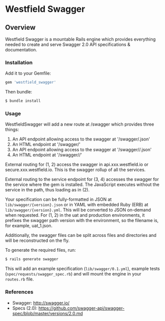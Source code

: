 # Westfield Swagger

## Overview

Westfield Swagger is a mountable Rails engine which provides everything needed to create and serve Swagger 2.0 API specifications & documentation.

### Installation
Add it to your Gemfile:
```ruby
gem 'westfield_swagger'
```

Then bundle:

```bash
$ bundle install
```

### Usage

WestfieldSwagger will add a new route at /swagger which provides three things:

1. An API endpoint allowing access to the swagger at '/swagger/<revision>.json'
2. An HTML endpoint at '/swagger/<revision>'
3. An API endpoint allowing access to the swagger at '/swagger/<service>/<revision>.json'
4. An HTML endpoint at '/swagger/<service>/<revision>'

External routing for (1, 2) access the swagger in api.xxx.westfield.io or secure.xxx.westfield.io. This is the swagger rollup of all the services.

External routing to the service endpoint for (3, 4) accesses the swagger for the service where the gem is installed. The JavaScript executes without the service in the path, thus loading as in (2).

Your specification can be fully-formatted in JSON at `lib/swagger/{version}.json` or in YAML with embedded Ruby (ERB) at `lib/swagger/{version}.yml`. This will be converted to JSON on-demand when requested. For (1, 2) in the uat and production environments, it prefixes the swagger path version with the environment, so the filename is, for example, uat_1.json.

Additionally, the swagger files can be split across files and directories and will be reconstructed on the fly.

To generate the required files, run:

```bash
$ rails generate swagger
```

This will add an example specification (`lib/swagger/0.1.yml`), example tests (`spec/requests/swagger_spec.rb`) and will mount the engine in your `routes.rb` file.

### References
* Swagger: http://swagger.io/
* Specs (2.0): https://github.com/swagger-api/swagger-spec/blob/master/versions/2.0.md
